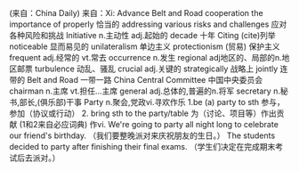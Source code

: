 (来自：China Daily)
来自：Xi: Advance Belt and Road cooperation
the importance of properly 恰当的
addressing various risks and challenges 应对各种风险和挑战
Initiative n.主动性 adj.起始的
decade 十年
Citing (cite)列举
noticeable 显而易见的
unilateralism 单边主义
protectionism (贸易) 保护主义
frequent adj.经常的 vt.常去
occurrence n.发生
regional adj地区的、局部的n.地区邮票
turbulence 动乱、骚乱
crucial adj.关键的
strategically 战略上
jointly 连带的
Belt and Road 一带一路
China Central Committee 中国中央委员会
chairman n.主席 vt.担任…主席
general adj.总体的,普遍的n.将军
secretary n.秘书,部长,(俱乐部)干事
Party n.聚会,党政vi.寻欢作乐
1.be (a) party to sth 参与，参加（协议或行动）
2. bring sth to the party/table 为（讨论、项目等）作出贡献
(1和2来自必应词典)
作vi.
We're going to party all night long to celebrate our friend's birthday. （我们要整晚派对来庆祝朋友的生日。）
The students decided to party after finishing their final exams. （学生们决定在完成期末考试后去派对。）
